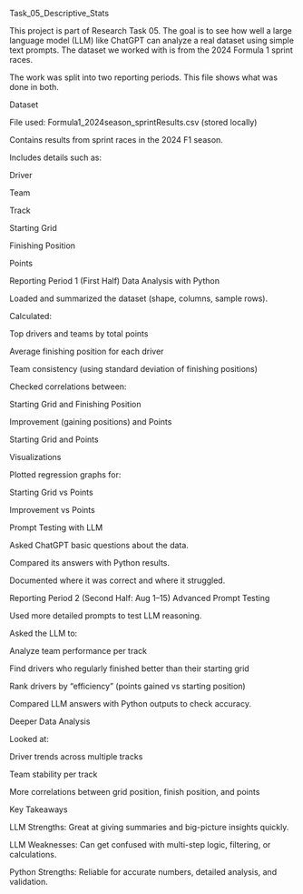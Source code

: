 Task_05_Descriptive_Stats

This project is part of Research Task 05. The goal is to see how well a large language model (LLM) like ChatGPT can analyze a real dataset using simple text prompts. The dataset we worked with is from the 2024 Formula 1 sprint races.

The work was split into two reporting periods. This file shows what was done in both.

Dataset

File used: Formula1_2024season_sprintResults.csv (stored locally)

Contains results from sprint races in the 2024 F1 season.

Includes details such as:

Driver

Team

Track

Starting Grid

Finishing Position

Points

Reporting Period 1 (First Half)
Data Analysis with Python

Loaded and summarized the dataset (shape, columns, sample rows).

Calculated:

Top drivers and teams by total points

Average finishing position for each driver

Team consistency (using standard deviation of finishing positions)

Checked correlations between:

Starting Grid and Finishing Position

Improvement (gaining positions) and Points

Starting Grid and Points

Visualizations

Plotted regression graphs for:

Starting Grid vs Points

Improvement vs Points

Prompt Testing with LLM

Asked ChatGPT basic questions about the data.

Compared its answers with Python results.

Documented where it was correct and where it struggled.

Reporting Period 2 (Second Half: Aug 1–15)
Advanced Prompt Testing

Used more detailed prompts to test LLM reasoning.

Asked the LLM to:

Analyze team performance per track

Find drivers who regularly finished better than their starting grid

Rank drivers by “efficiency” (points gained vs starting position)

Compared LLM answers with Python outputs to check accuracy.

Deeper Data Analysis

Looked at:

Driver trends across multiple tracks

Team stability per track

More correlations between grid position, finish position, and points

Key Takeaways

LLM Strengths: Great at giving summaries and big-picture insights quickly.

LLM Weaknesses: Can get confused with multi-step logic, filtering, or calculations.

Python Strengths: Reliable for accurate numbers, detailed analysis, and validation.
